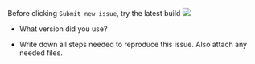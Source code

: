 Before clicking `Submit new issue`, try the latest build [![](https://github.com/0xd4d/dnSpy/workflows/GitHub%20CI/badge.svg)](https://github.com/0xd4d/dnSpy/actions)

- What version did you use?

- Write down all steps needed to reproduce this issue. Also attach any needed files.
